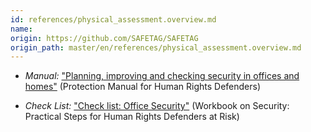 ```yaml
---
id: references/physical_assessment.overview.md
name: 
origin: https://github.com/SAFETAG/SAFETAG
origin_path: master/en/references/physical_assessment.overview.md
---
```


  * *Manual:* ["Planning, improving and checking security in offices and homes"](http://www.peacebrigades.org/fileadmin/user_files/groups/uk/files/Publications/Frontline_Manual_pdf.pdf#page=83) (Protection Manual for Human Rights Defenders)

  * *Check List:* ["Check list: Office Security"](http://frontlinedefenders.org/files/workbook_eng.pdf#page=80) (Workbook on Security: Practical Steps for Human Rights Defenders at Risk)

